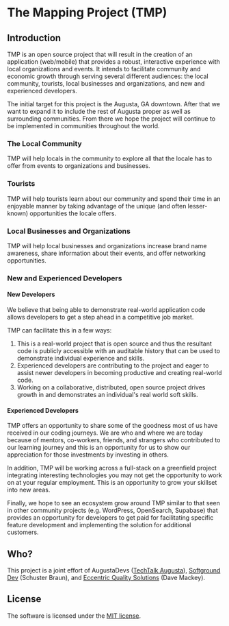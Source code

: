 # The Mapping Project (TMP)

## Introduction

TMP is an open source project that will result in the creation of an application (web/mobile) that provides a robust, interactive experience with local organizations and events. It intends to facilitate community and economic growth through serving several different audiences: the local community, tourists, local businesses and organizations, and new and experienced developers.

The initial target for this project is the Augusta, GA downtown. After that we want to expand it to include the rest of Augusta proper as well as surrounding communities. From there we hope the project will continue to be implemented in communities throughout the world.

### The Local Community

TMP will help locals in the community to explore all that the locale has to offer from events to organizations and businesses. 

### Tourists

TMP will help tourists learn about our community and spend their time in an enjoyable manner by taking advantage of the unique (and often lesser-known) opportunities the locale offers.

### Local Businesses and Organizations

TMP will help local businesses and organizations increase brand name awareness, share information about their events, and offer networking opportunities.

### New and Experienced Developers

#### New Developers

We believe that being able to demonstrate real-world application code allows developers to get a step ahead in a competitive job market.

TMP can facilitate this in a few ways:

1. This is a real-world project that is open source and thus the resultant code is publicly accessible with an auditable history that can be used to demonstrate individual experience and skills.
2. Experienced developers are contributing to the project and eager to assist newer developers in becoming productive and creating real-world code.
3. Working on a collaborative, distributed, open source project drives growth in and demonstrates an individual's real world soft skills.

#### Experienced Developers

TMP offers an opportunity to share some of the goodness most of us have received in our coding journeys. We are who and where we are today because of mentors, co-workers, friends, and strangers who contributed to our learning journey and this is an opportunity for us to show our appreciation for those investments by investing in others.

In addition, TMP will be working across a full-stack on a greenfield project integrating interesting technologies you may not get the opportunity to work on at your regular employment. This is an opportunity to grow your skillset into new areas.

Finally, we hope to see an ecosystem grow around TMP similar to that seen in other community projects (e.g. WordPress, OpenSearch, Supabase) that provides an opportunity for developers to get paid for facilitating specific feature development and implementing the solution for additional customers.

## Who?

This project is a joint effort of AugustaDevs ([TechTalk Augusta](https://techtalkaugusta.com/)), [Softground Dev](https://softground.dev) (Schuster Braun), and [Eccentric Quality Solutions](https://eccentricquality.com/) (Dave Mackey).

## License

The software is licensed under the [MIT license](license.md).